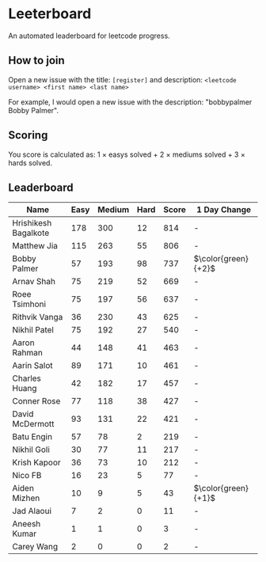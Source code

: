 # Leeterboard

An automated leaderboard for leetcode progress.

## How to join

Open a new issue with the title: `[register]` and description:
`<leetcode username> <first name> <last name>`

For example, I would open a new issue with the description: "bobbypalmer Bobby Palmer".

## Scoring

You score is calculated as:
1 $\times$ easys solved + 2 $\times$ mediums solved + 3 $\times$ hards solved.

## Leaderboard
| Name | Easy | Medium | Hard | Score | 1 Day Change |
| --- | --- | --- | --- | --- | --- |
| Hrishikesh Bagalkote | 178 | 300 | 12 | 814 | - |
| Matthew Jia | 115 | 263 | 55 | 806 | - |
| Bobby Palmer | 57 | 193 | 98 | 737 | $\color{green}{+2}$ |
| Arnav Shah | 75 | 219 | 52 | 669 | - |
| Roee Tsimhoni | 75 | 197 | 56 | 637 | - |
| Rithvik Vanga | 36 | 230 | 43 | 625 | - |
| Nikhil Patel | 75 | 192 | 27 | 540 | - |
| Aaron Rahman | 44 | 148 | 41 | 463 | - |
| Aarin Salot | 89 | 171 | 10 | 461 | - |
| Charles Huang | 42 | 182 | 17 | 457 | - |
| Conner Rose | 77 | 118 | 38 | 427 | - |
| David McDermott | 93 | 131 | 22 | 421 | - |
| Batu Engin | 57 | 78 | 2 | 219 | - |
| Nikhil Goli | 30 | 77 | 11 | 217 | - |
| Krish Kapoor | 36 | 73 | 10 | 212 | - |
| Nico FB | 16 | 23 | 5 | 77 | - |
| Aiden Mizhen | 10 | 9 | 5 | 43 | $\color{green}{+1}$ |
| Jad Alaoui | 7 | 2 | 0 | 11 | - |
| Aneesh Kumar | 1 | 1 | 0 | 3 | - |
| Carey Wang | 2 | 0 | 0 | 2 | - |
